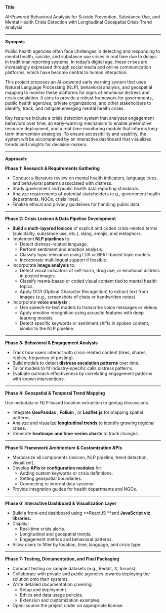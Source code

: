 
**Title**

AI-Powered Behavioral Analysis for Suicide Prevention,
Substance Use, and Mental Health Crisis Detection with Longitudinal Geospatial
Crisis Trend Analysis

---

**Synopsis**

Public health agencies often face challenges in detecting
and responding to mental health, suicide, and substance use crises in real time
due to delays in traditional reporting systems. In today’s digital age, these
crises are increasingly expressed through social media and online communication
platforms, which have become central to human interaction.

This project proposes an AI-powered early warning system
that uses Natural Language Processing (NLP), behavioral analysis, and
geospatial mapping to monitor these platforms for signs of emotional distress
and crisis escalation. It aims to provide a robust framework for governments,
public health agencies, private organizations, and other stakeholders to
identify, track, and mitigate emerging mental health crises.

Key features include a crisis detection system that analyzes
engagement behaviors over time, an early-warning mechanism to enable preemptive
resource deployment, and a real-time monitoring module that informs long-term
intervention strategies. To ensure accessibility and usability, the system will
be accompanied by an interactive dashboard that visualizes trends and insights
for decision-makers.

---

**Approach:**

**Phase 1: Research & Requirements Gathering**

* Conduct
  a literature review on mental health indicators, language cues, and
  behavioral patterns associated with distress.
* Study
  government and public health data reporting standards.
* Analyze
  requirements of potential stakeholders (e.g., government health
  departments, NGOs, crisis lines).
* Finalize
  ethical and privacy guidelines for handling public data.

---

**Phase 2: Crisis Lexicon & Data Pipeline Development**

* **Build a multi-layered lexicon** of explicit
  and coded crisis-related terms (suicidality, substance use, etc.), slang,
  emojis, and metaphors.
* Implement **NLP pipelines** to:
  * Detect distress-related language.
  * Perform sentiment and emotion analysis.
  * Classify topic relevance using LDA or BERT-based
    topic models.
  * Incorporate multilingual support if feasible.
* Incorporate **image analysis** to:
  * Detect visual indicators of self-harm, drug use, or
    emotional distress in posted images.
  * Classify meme-based or coded visual content tied to
    mental health topics.
  * Apply OCR (Optical Character
    Recognition) to extract text from images (e.g., screenshots of chats or
    handwritten notes).
* Incorporate  **voice analysis** :
  * Use speech-to-text models to transcribe
    voice messages or videos.
  * Apply emotion recognition using
    acoustic features with deep learning models.
  * Detect specific keywords or
    sentiment shifts in spoken content, similar to the NLP pipeline.

---

**Phase 3: Behavioral & Engagement Analysis**

* Track
  how users interact with crisis-related content (likes, shares, replies,
  frequency of posting).
* Build
  models to detect **distress escalation patterns** over time.
* Tailor
  models to fit industry-specific calls distress patterns.
* Evaluate
  outreach effectiveness by correlating engagement patterns with known
  interventions.

---

**Phase 4: Geospatial &
Temporal Trend Mapping**

Use metadata or NLP-based
location extraction to geotag discussions.

* Integrate
  **GeoPandas** ,  **Folium** , or **Leaflet.js** for mapping spatial
  patterns.
* Analyze
  and visualize **longitudinal trends** to identify growing regional
  crises.
* Generate
  **heatmaps and time-series charts** to track changes.

---

**Phase 5: Framework Architecture & Customization APIs**

* Modularize
  all components (lexicon, NLP pipeline, trend detection, visualizer).
* Develop
  **APIs or configuration modules** for:
  * Adding
    custom keywords or crisis definitions.
  * Setting
    geospatial boundaries.
  * Connecting
    to internal data systems
* Provide
  integration guides for health departments and NGOs.

---

**Phase 6: Interactive Dashboard & Visualization Layer**

* Build
  a front-end dashboard using **ReactJS **and **JavaScript viz
  libraries.**
* Display:
  * Real-time
    crisis alerts.
  * Longitudinal
    and geospatial trends.
  * Engagement
    metrics and behavioral patterns.
* Allow
  users to filter by location, time, language, and crisis type.

---

**Phase 7: Testing, Documentation, and Final Packaging**

* Conduct
  testing on sample datasets (e.g., Reddit, X, forums).
* Collaborate
  with private and public agencies towards deploying the solution onto their
  systems.
* Write
  detailed documentation covering:
  * Setup
    and deployment.
  * Ethics
    and data usage policies.
  * Extension
    and customization examples.
* Open-source
  the project under an appropriate license.
